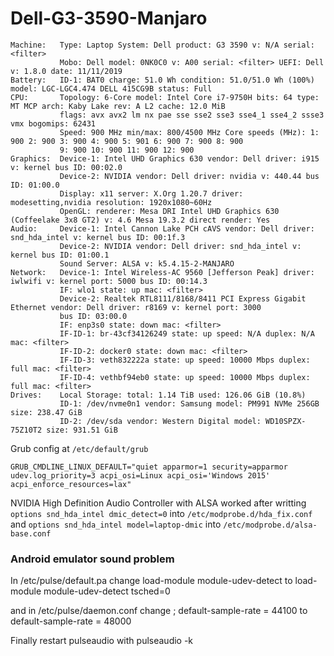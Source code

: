# Dell-G3-3590-Manjaro
```
Machine:   Type: Laptop System: Dell product: G3 3590 v: N/A serial: <filter> 
           Mobo: Dell model: 0NK0C0 v: A00 serial: <filter> UEFI: Dell v: 1.8.0 date: 11/11/2019 
Battery:   ID-1: BAT0 charge: 51.0 Wh condition: 51.0/51.0 Wh (100%) model: LGC-LGC4.474 DELL 415CG9B status: Full 
CPU:       Topology: 6-Core model: Intel Core i7-9750H bits: 64 type: MT MCP arch: Kaby Lake rev: A L2 cache: 12.0 MiB 
           flags: avx avx2 lm nx pae sse sse2 sse3 sse4_1 sse4_2 ssse3 vmx bogomips: 62431 
           Speed: 900 MHz min/max: 800/4500 MHz Core speeds (MHz): 1: 900 2: 900 3: 900 4: 900 5: 901 6: 900 7: 900 8: 900 
           9: 900 10: 900 11: 900 12: 900 
Graphics:  Device-1: Intel UHD Graphics 630 vendor: Dell driver: i915 v: kernel bus ID: 00:02.0 
           Device-2: NVIDIA vendor: Dell driver: nvidia v: 440.44 bus ID: 01:00.0 
           Display: x11 server: X.Org 1.20.7 driver: modesetting,nvidia resolution: 1920x1080~60Hz 
           OpenGL: renderer: Mesa DRI Intel UHD Graphics 630 (Coffeelake 3x8 GT2) v: 4.6 Mesa 19.3.2 direct render: Yes 
Audio:     Device-1: Intel Cannon Lake PCH cAVS vendor: Dell driver: snd_hda_intel v: kernel bus ID: 00:1f.3 
           Device-2: NVIDIA vendor: Dell driver: snd_hda_intel v: kernel bus ID: 01:00.1 
           Sound Server: ALSA v: k5.4.15-2-MANJARO 
Network:   Device-1: Intel Wireless-AC 9560 [Jefferson Peak] driver: iwlwifi v: kernel port: 5000 bus ID: 00:14.3 
           IF: wlo1 state: up mac: <filter> 
           Device-2: Realtek RTL8111/8168/8411 PCI Express Gigabit Ethernet vendor: Dell driver: r8169 v: kernel port: 3000 
           bus ID: 03:00.0 
           IF: enp3s0 state: down mac: <filter> 
           IF-ID-1: br-43cf34126249 state: up speed: N/A duplex: N/A mac: <filter> 
           IF-ID-2: docker0 state: down mac: <filter> 
           IF-ID-3: veth832222a state: up speed: 10000 Mbps duplex: full mac: <filter> 
           IF-ID-4: vethbf94eb0 state: up speed: 10000 Mbps duplex: full mac: <filter> 
Drives:    Local Storage: total: 1.14 TiB used: 126.06 GiB (10.8%) 
           ID-1: /dev/nvme0n1 vendor: Samsung model: PM991 NVMe 256GB size: 238.47 GiB 
           ID-2: /dev/sda vendor: Western Digital model: WD10SPZX-75Z10T2 size: 931.51 GiB
```

Grub config at `/etc/default/grub`
```
GRUB_CMDLINE_LINUX_DEFAULT="quiet apparmor=1 security=apparmor udev.log_priority=3 acpi_osi=Linux acpi_osi='Windows 2015' acpi_enforce_resources=lax"
```
NVIDIA High Definition Audio Controller with ALSA worked after writting `options snd_hda_intel dmic_detect=0` into `/etc/modprobe.d/hda_fix.conf` and `options snd_hda_intel model=laptop-dmic` into `/etc/modprobe.d/alsa-base.conf`

### Android emulator sound problem
In /etc/pulse/default.pa change load-module module-udev-detect to load-module module-udev-detect tsched=0

and in /etc/pulse/daemon.conf change ; default-sample-rate = 44100 to default-sample-rate = 48000

Finally restart pulseaudio with pulseaudio -k
